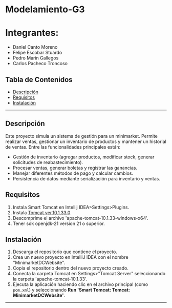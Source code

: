 # Modelamiento-G3
# Integrantes: 
- Daniel Canto Moreno
- Felipe Escobar Stuardo
- Pedro Marin Gallegos
- Carlos Pacheco Troncoso

## Tabla de Contenidos
- [Descripción](#descripción)
- [Requisitos](#requisitos)
- [Instalación](#instalación)

---

## Descripción
Este proyecto simula un sistema de gestión para un minimarket. Permite realizar ventas, gestionar un inventario de productos y mantener un historial de ventas. Entre las funcionalidades principales están:

- Gestión de inventario (agregar productos, modificar stock, generar solicitudes de reabastecimiento).
- Procesar ventas, generar boletas y registrar las ganancias.
- Manejar diferentes métodos de pago y calcular cambios.
- Persistencia de datos mediante serialización para inventario y ventas.

## Requisitos

1. Instala Smart Tomcat en Intellij IDEA>Settings>Plugins.
2. Instala [Tomcat ver.10.1.33.0](https://cdn.discordapp.com/attachments/1124094970681364550/1314048140466454609/apache-tomcat-10.1.33-windows-x64.zip?ex=67525a32&is=675108b2&hm=d21178a6e55c5f8cad0c503e25834982b299ceefb67759b9403165c37da78fcf&)
3. Descomprime el archivo 'apache-tomcat-10.1.33-windows-x64'.
4. Tener sdk openjdk-21 version 21 o superior.

## Instalación

1. Descarga el repositorio que contiene el proyecto.
2. Crea un nuevo proyecto en IntelliJ IDEA con el nombre "MinimarketDCWebsite".
3. Copia el repositorio dentro del nuevo proyecto creado.
4. Conecta la carpeta Tomcat en Settings>"Tomcat Server" seleccionando la carpeta 'apache-tomcat-10.1.33'.
5. Ejecuta la aplicación haciendo clic en el archivo principal (como `pom.xml`) y seleccionando **Run 'Smart Tomcat: Tomcat: MinimarketDCWebsite'**.

---

